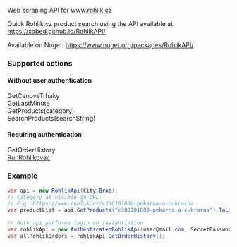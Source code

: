 Web scraping API for www.rohlik.cz

Quick Rohlik.cz product search using the API available at:  
https://xobed.github.io/RohlikAPI/

Available on Nuget:
https://www.nuget.org/packages/RohlikAPI/

### Supported actions  
#### Without user authentication
GetCenoveTrhaky  
GetLastMinute  
GetProducts(category)  
SearchProducts(searchString)  
#### Requiring authentication
GetOrderHistory  
[RunRohlikovac](https://www.rohlik.cz/stranka/rohlikovac)

### Example
```cs
var api = new RohlikApi(City.Brno);
// Category as visible in URL
// E.g. https://www.rohlik.cz/c300101000-pekarna-a-cukrarna
var productList = api.GetProducts("c300101000-pekarna-a-cukrarna").ToList();
```
```cs
// Auth api performs login on instantiation
var rohlikApi = new AuthenticatedRohlikApi(user@mail.com, SecretPassword);
var allRohlikOrders = rohlikApi.GetOrderHistory();
```
